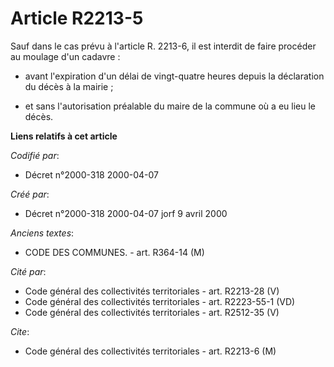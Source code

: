 # Article R2213-5

Sauf dans le cas prévu à l'article R. 2213-6, il est interdit de faire procéder au moulage d'un cadavre :

- avant l'expiration d'un délai de vingt-quatre heures depuis la déclaration du décès à la mairie ;

- et sans l'autorisation préalable du maire de la commune où a eu lieu le décès.

**Liens relatifs à cet article**

_Codifié par_:

  - Décret n°2000-318 2000-04-07

_Créé par_:

  - Décret n°2000-318 2000-04-07 jorf 9 avril 2000

_Anciens textes_:

  - CODE DES COMMUNES. - art. R364-14 (M)

_Cité par_:

  - Code général des collectivités territoriales - art. R2213-28 (V)
  - Code général des collectivités territoriales - art. R2223-55-1 (VD)
  - Code général des collectivités territoriales - art. R2512-35 (V)

_Cite_:

  - Code général des collectivités territoriales - art. R2213-6 (M)
